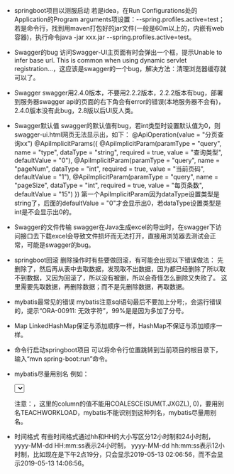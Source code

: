 - springboot项目以测服启动
  若是idea，在Run Configurations处的Application的Program arguments项设置：--spring.profiles.active=test；
  若是命令行，找到用maven打包好的jar文件(一般是60m以上的，内嵌有web容器)，执行命令java -jar xxx.jar --spring.profiles.active=test。


- Swagger的bug
  访问Swagger-UI主页面有时会弹出一个框，提示Unable to infer base url. This is common when using dynamic servlet registration...，这应该是swagger的一个bug，解决方法：清理浏览器缓存就可以了。


- Swagger
  swagger用2.4.0版本，不要用2.2.2版本，2.2.2版本有bug，部署到服务器swagger api的页面的右下角会有error的错误(本地服务器不会有)，2.4.0版本没有此bug，2.8版以后UI反人类。


- Swagger默认值
  swagger的默认值有bug，若int类型时设置默认值为0，则swagger-ui.html网页无法显示出，如下：
  @ApiOperation(value = "分页查询xx")
  @ApiImplicitParams({
          @ApiImplicitParam(paramType = "query", name = "type", dataType = "string", required = true, value = "查询类型", defaultValue = "0"),
          @ApiImplicitParam(paramType = "query", name = "pageNum", dataType = "int", required = true, value = "当前页码", defaultValue = "1"),
          @ApiImplicitParam(paramType = "query", name = "pageSize", dataType = "int", required = true, value = "每页条数", defaultValue = "15")
  })
  第一个ApiImplicitParam因为dataType设置类型是string了，后面的defaultValue = "0"才会显示出0，若dataType设置类型是int是不会显示出0的。


- Swagger的文件传输
  swagger在Java生成excel的导出时，在swagger下访问接口去下载excel会导致文件损坏而无法打开，直接用浏览器去测试会正常，可能是swagger的bug。


- springboot回滚
  删除操作时有些要做回滚，有可能会出现以下错误做法：
  先删除了，然后再从表中去取数据，发现取不出数据，因为都已经删除了所以取不到数据，又因为回滚了，所以没有被删，所以会奇怪怎么删除又失败了。
  这里需要先取数据，再删除数据；而不是先删除数据，再取数据。


- mybatis最常见的错误
  mybatis注意sql语句最后不要加上分号;，会运行错误的，提示“ORA-00911: 无效字符”，99%是是因为多加了分号。


- Map
  LinkedHashMap保证与添加顺序一样，HashMap不保证与添加顺序一样。


- 命令行启动springboot项目
  可以将命令行位置跳转到当前项目的根目录下，输入“mvn spring-boot:run”命令。


- mybatis尽量用别名
  例如：
  <!-- xx视图类 -->
  <resultMap id="teachWorkloadVO" type="com.ly.cloud.teacherInfo.vo.TeachWorkloadVO">
      <result column="YEAR" property="year" jdbcType="VARCHAR"/>
      <result column="TEACHWORKLOAD" property="count" jdbcType="INTEGER"/>
  </resultMap>

  <!-- 统计xx -->
  <select id="countTeachWorkload" resultMap="teachWorkloadVO">
      SELECT TO_CHAR(T.ND, 'YYYY') AS YEAR, COALESCE(SUM(T.JXGZL), 0) AS TEACHWORKLOAD FROM XXFW_JXGZL T
      <where>
          <if test="teacherNum != null and teacherNum != ''">
              AND T.JGH = #{teacherNum}
          </if>
      </where>
      GROUP BY TO_CHAR(T.ND, 'YYYY')
  </select>

  注意：<result column="TEACHWORKLOAD" property="count" jdbcType="INTEGER"/>，这里的column的值不能用COALESCE(SUM(T.JXGZL), 0)，要用别名TEACHWORKLOAD，mybatis不能识别到这种列名，mybatis尽量用别名。


- 时间格式
  有些时间格式通过hh和HH的大小写区分12小时制和24小时制，
  yyyy-MM-dd HH:mm:ss表示24小时制，
  yyyy-MM-dd hh:mm:ss表示12小时制，比如现在是下午2点19分，只会显示2019-05-13 02:06:56，而不会显示2019-05-13 14:06:56。

















































